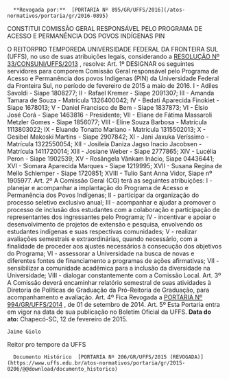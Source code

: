       **Revogada por:**  [PORTARIA Nº 895/GR/UFFS/2016](/atos-normativos/portaria/gr/2016-0895) 

   CONSTITUI COMISSÃO GERAL RESPONSÁVEL PELO PROGRAMA DE ACESSO E PERMANÊNCIA DOS POVOS INDÍGENAS PIN  

  O REITORPRO TEMPOREDA UNIVERSIDADE FEDERAL DA FRONTEIRA SUL (UFFS), no uso de suas atribuições legais, considerando a [RESOLUÇÃO Nº 33/CONSUNI/UFFS/2013](https://www.uffs.edu.br/atos-normativos/resolucao/consuni/2013-0033)  , resolve:   Art. 1º DESIGNAR os seguintes servidores para comporem Comissão Geral responsável pelo Programa de Acesso e Permanência dos povos Indígenas (PIN) da Universidade Federal da Fronteira Sul, no período de fevereiro de 2015 a maio de 2016.  I - Adiles Savoldi - Siape 1808277;  II - Rafael Kremer - Siape 2091307;  III - Amanda Tamara de Souza - Matrícula 1326400042;  IV - Bedati Aparecida Finokiet - Siape 1678013;  V - Daniel Francisco de Bem - Siape 1837873;  VI - Élsio José Corá - Siape 1463816 - Presidente;  VII - Eliane de Fátima Massaroli Metzler Gomes - Siape 1856077;  VIII - Eline Souza Barbosa - Matrícula 1113803022;  IX - Eluando Tonatto Mariano - Matricula 1315502013;  X - Gesibel Makoski Martins - Siape 2907842;  XI - Jani Jaxuka Veríssimo - Matrícula 1322550054;  XII - Josileia Daniza Jagso Inacio Jacobsen - Matrícula 1411720014;  XIII - Josiane Weber - Siape 2777865;  XIV - Lucélia Peron - Siape 1902539;  XV - Rosângela Vãnkam Inácio, Siape 04436441;  XVI - Siomara Aparecida Marques - Siape 1219995;  XVII - Susana Regina de Mello Schlemper - Siape 1720851;  XVIII - Tulio Sant Anna Vidor, Siape nº 1905977.  Art. 2º A Comissão Geral (CG) terá as seguintes atribuições:  I - planejar e acompanhar a implantação do Programa de Acesso e Permanência dos Povos Indígenas;  II - participar da organização do processo seletivo exclusivo anual;  III - acompanhar e ajudar a promover o processo de inclusão dos estudantes com a colaboração e participação de representantes dos ingressantes pelo Programa;  IV - incentivar e apoiar o desenvolvimento de projetos de extensão e pesquisa, envolvendo os estudantes indígenas e suas respectivas comunidades;  V - realizar avaliações semestrais e extraordinárias, quando necessário, com a finalidade de proceder aos ajustes necessários à consecução dos objetivos do Programa;  VI - assessorar a Universidade na busca de novas e diferentes fontes de financiamento a programas de ações afirmativas;  VII - sensibilizar a comunidade acadêmica para a inclusão da diversidade na Universidade;  VIII - dialogar constantemente com a Comissão Local.  Art. 3º A Comissão deverá encaminhar relatório semestral de suas atividades à Diretoria de Políticas de Graduação da Pró-Reitoria de Graduação, para acompanhamento e avaliação.  Art. 4º Fica Revogada a [PORTARIA Nº 994/GR/UFFS/2014](https://www.uffs.edu.br/atos-normativos/portaria/gr/2014-0994)  , de 01 de setembro de 2014.  Art. 5º Esta Portaria entra em vigor na data de sua publicação no Boletim Oficial da UFFS.       **Data do ato:** Chapecó-SC, 12 de fevereiro de 2015.   
 

    Jaime Giolo   
 Reitor pro tempore da UFFS 

      Documento Histórico  [PORTARIA Nº 206/GR/UFFS/2015 (REVOGADA)](https://www.uffs.edu.br/atos-normativos/portaria/gr/2015-0206/@@download/documento_historico)     
      